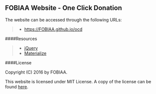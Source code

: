 FOBIAA Website - One Click Donation
---


The website can be accessed through the following URLs:
> - https://FOBIAA.github.io/ocd


####Resources
> - [jQuery](https://github.com/jquery/jquery)
> - [Materialize](https://github.com/dogfalo/materialize)


####License

Copyright (C) 2016 by FOBIAA.

This website is licensed under MIT License. A copy of the license can be found [here](https://github.com/FOBIAA/ocd/blob/gh-pages/LICENSE.md).
